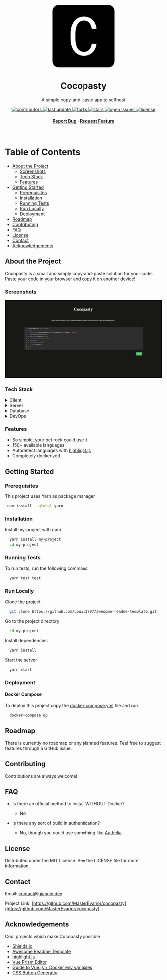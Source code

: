 <div align="center">


  <img src="assets/icon-512x512.png" alt="logo" width="200" height="auto" />
  <h1>Cocopasty</h1>
  
  <p>
    A simple copy-and-paste app to selfhost
  </p>
  
  
<!-- Badges -->
<p>
  <a href="https://github.com/MasterEvarior/cocopasty/graphs/contributors">
    <img src="https://img.shields.io/github/contributors/MasterEvarior/cocopasty" alt="contributors" />
  </a>
  <a href="">
    <img src="https://img.shields.io/github/last-commit/MasterEvarior/cocopasty" alt="last update" />
  </a>
  <a href="https://github.com/MasterEvarior/cocopasty/network/members">
    <img src="https://img.shields.io/github/forks/MasterEvarior/cocopasty" alt="forks" />
  </a>
  <a href="https://github.com/MasterEvarior/cocopasty/stargazers">
    <img src="https://img.shields.io/github/stars/MasterEvarior/cocopasty" alt="stars" />
  </a>
  <a href="https://github.com/MasterEvarior/cocopasty/issues/">
    <img src="https://img.shields.io/github/issues/MasterEvarior/cocopasty" alt="open issues" />
  </a>
  <a href="https://github.com/MasterEvarior/cocopasty/blob/master/LICENSE">
    <img src="https://img.shields.io/github/license/MasterEvarior/cocopasty" alt="license" />
  </a>
</p>
   
<h4>
    <a href="https://github.com/MasterEvarior/cocopasty/issues/new/choose">Report Bug</a>
  <span> · </span>
    <a href="https://github.com/MasterEvarior/cocopasty/issues/new/choose">Request Feature</a>
  </h4>
</div>

<br />

<!-- Table of Contents -->
# Table of Contents

- [About the Project](#about-the-project)
  * [Screenshots](#screenshots)
  * [Tech Stack](#tech-stack)
  * [Features](#features)
- [Getting Started](#getting-started)
  * [Prerequisites](#prerequisites)
  * [Installation](#installation)
  * [Running Tests](#running-tests)
  * [Run Locally](#run-locally)
  * [Deployment](#deployment)
- [Roadmap](#roadmap)
- [Contributing](#contributing)
- [FAQ](#faq)
- [License](#license)
- [Contact](#contact)
- [Acknowledgements](#acknowledgements)
  

<!-- About the Project -->
## About the Project
Cocopasty is a small and simply copy-and-paste solution for your code. Paste your code in your browser and copy it on another device!

<!-- Screenshots -->
### Screenshots

<div align="center"> 
  <img src="assets/screenshot.png" alt="screenshot" />
</div>


<!-- TechStack -->
### Tech Stack

<details>
  <summary>Client</summary>
  <ul>
    <li><a href="https://www.vuejs.org/">Vue.js</a></li>
  </ul>
</details>

<details>
  <summary>Server</summary>
  <ul>
    <li><a href="https://go.dev/">Golang</a></li>
  </ul>
</details>

<details>
<summary>Database</summary>
  <ul>
    <li><a href="https://redis.io/">Redis</a></li>
  </ul>
</details>

<details>
<summary>DevOps</summary>
  <ul>
    <li><a href="https://www.docker.com/">Docker</a></li>
  </ul>
</details>

<!-- Features -->
### Features

- So simple, your pet rock could use it
- 150+ available languages
- Autodetect languages with [highlight.js](https://highlightjs.org)
- Completely dockerized
<!-- Getting Started -->
## Getting Started

<!-- Prerequisites -->
### Prerequisites

This project uses Yarn as package manager

```bash
 npm install --global yarn
```

<!-- Installation -->
### Installation

Install my-project with npm

```bash
  yarn install my-project
  cd my-project
```
   
<!-- Running Tests -->
### Running Tests

To run tests, run the following command

```bash
  yarn test test
```

<!-- Run Locally -->
### Run Locally

Clone the project

```bash
  git clone https://github.com/Louis3797/awesome-readme-template.git
```

Go to the project directory

```bash
  cd my-project
```

Install dependencies

```bash
  yarn install
```

Start the server

```bash
  yarn start
```


<!-- Deployment -->
### Deployment

#### Docker Compose
To deploy this project copy the [docker-compose.yml](https://github.com/MasterEvarior/cocopasty/blob/main/docker-compose.yml) file and run

```bash
  docker-compose up
```
<!-- Roadmap -->
## Roadmap
There is currently no roadmap or any planned features. Feel free to suggest features through a GitHub issue.
<!-- Contributing -->
## Contributing
Contributions are always welcome!

<!-- FAQ -->
## FAQ

- Is there an official method to install WITHOUT Docker?

  + No

- Is there any sort of build in authentication?

  + No, though you could use something like [Authelia](https://www.authelia.com/docs/)


<!-- License -->
## License

Distributed under the MIT License. See the LICENSE file for more information.

<!-- Contact -->
## Contact

Email: contact@giannin.dev

Project Link: [https://github.com/MasterEvarior/cocopasty](https://github.com/MasterEvarior/cocopasty)


<!-- Acknowledgments -->
## Acknowledgements

Cool projects which make Cocopasty possible

 - [Shields.io](https://shields.io/)
 - [Awesome Readme Template](https://github.com/Louis3797/awesome-readme-template)
 - [highlight.js](https://highlightjs.org)
 - [Vue Prism Editor](https://github.com/koca/vue-prism-editor)
 - [Guide to Vue.js + Docker env variables](https://medium.com/js-dojo/vue-js-runtime-environment-variables-807fa8f68665)
 - [CSS Button Generator](https://www.bestcssbuttongenerator.com)

